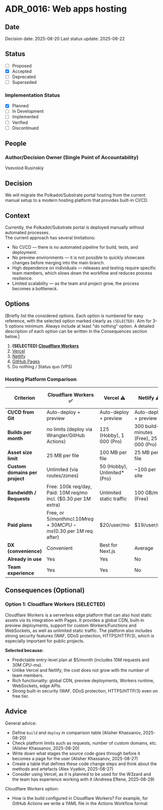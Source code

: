 # ADR_0016: Web apps hosting

## Date

Decision date: 2025-08-20
Last status update: 2025-08-22

## Status

- [ ] Proposed
- [x] Accepted
- [ ] Deprecated
- [ ] Superseded

### Implementation Status

- [x] Planned
- [ ] In Development
- [ ] Implemented
- [ ] Verified
- [ ] Discontinued

## People

### Author/Decision Owner (Single Point of Accountability)
Vsevolod Rusinskiy

## Decision

We will migrate the Polkadot/Substrate portal hosting from the current manual setup to a modern hosting platform that provides built-in CI/CD.

## Context

Currently, the Polkadot/Substrate portal is deployed manually without automated processes.  
The current approach has several limitations:  

- No CI/CD — there is no automated pipeline for build, tests, and deployment.  
- No preview environments — it is not possible to quickly showcase changes before merging into the main branch.  
- High dependence on individuals — releases and testing require specific team members, which slows down the workflow and reduces process resilience.  
- Limited scalability — as the team and project grow, the process becomes a bottleneck.  

## Options

[Briefly list the considered options. Each option is numbered for easy reference, with the selected option marked clearly as `(SELECTED)`. Aim for 3-5 options minimum. Always include at least "do nothing" option. A detailed description of each option can be written in the Consequences section below.]

1. **(SELECTED) [Cloudflare Workers](https://workers.cloudflare.com/)**  
2. [Vercel](https://vercel.com/)  
3. [Netlify](https://www.netlify.com/)  
4. [GitHub Pages](https://pages.github.com/)  
5. Do nothing / Status quo (VPS)

### Hosting Platform Comparison

| **Criterion**                  | Cloudflare Workers ✅                                                 | Vercel ⚠️                  | Netlify  ⚠️                          | GitHub Pages ⚠️       |
| ------------------------------ | --------------------------------------------------------------------- | ---------------------------- | -------------------------------------- | ----------------------- |
| **CI/CD from Git**             | Auto-deploy + preview                                                 | Auto-deploy + preview        | Auto-deploy + preview                  | Only Actions            |
| **Builds per month**           | no limits (deploy via Wrangler/GitHub Actions)                        | 125 (Hobby), 1 000 (Pro)     | 300 build-minutes (Free), 25 000 (Pro) | Free                    |
| **Asset size limit**           | 25 MB per file                                                        | 100 MB per file              | 25 MB per file                         | 100 MB per file         |
| **Custom domains per project** | Unlimited (via routes/zones)                                          | 50 (Hobby), Unlimited* (Pro) | ~100 per site                          | 1 per site              |
| **Bandwidth / Requests**       | Free: 100k req/day, Paid: 10M req/mo incl. ($0.30 per 1M extra)       | Unlimited static traffic     | 100 GB/mo (Free)                       | ~100 GB/mo (soft limit) |
| **Paid plans**                 | Free, or $5/month incl. 10M req + 30M CPU-ms ($0.30 per 1M req after) | $20/user/mo                  | $19/user/mo                            | Free (no Pro plan)      |
| **DX (convenience)**           | Convenient                                                            | Best for Next.js             | Average                                | Minimal features        |
| **Already in use**             | Yes                                                                   | Yes                          | No                                     | No                      |
| **Team experience**            | Yes                                                                   | Yes                          | No                                     | No                      |
   
## Consequences (Optional)

### Option 1: Cloudflare Workers (SELECTED)

Cloudflare Workers is a serverless edge platform that can also host static assets via its integration with Pages. It provides a global CDN, built-in preview deployments, support for custom Workers/Functions and WebSockets, as well as unlimited static traffic. The platform also includes strong security features (WAF, DDoS protection, HTTPS/HTTP/3), which is especially important for public projects.

**Selected because:**
- Predictable entry-level plan at $5/month (includes 10M requests and 30M CPU-ms).  
- Unlike Vercel and Netlify, the cost does not grow with the number of team members.  
- Rich functionality: global CDN, preview deployments, Workers runtime, WebSockets, edge APIs.  
- Strong built-in security (WAF, DDoS protection, HTTPS/HTTP/3) even on free tier.   

## Advice

General adviсe:
- Define `build` and `deploy` in comparison table (Alisher Khassanov, 2025-08-20)
- Check platform limits such as requests, number of custom domains, etc. (Alisher Khassanov, 2025-08-20)
- Write down what stages the source code goes through before it becomes a page for the user (Alisher Khassanov, 2025-08-27)
- Create a table that defines these code change steps and think about the methods and artefacts (Alex Vyatkin, 2025-08-27)
- Сonsider using Vercel, as it is planned to be used for the W3zard and the team has experience working with it (Andreea Eftene, 2025-08-29)

Cloudflare Workers option:
- How is the build configured in Cloudflare Workers? For example, for GitHub Actions we write a YAML file in the Actions Workflow format
